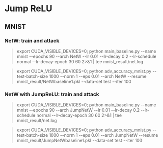 # Jump ReLU

## MNIST

### NetW: train and attack 
> export CUDA_VISIBLE_DEVICES=0; python main_baseline.py --name mnist --epochs 90 --arch NetW --lr 0.01 --lr-decay 0.2 --lr-schedule normal --lr-decay-epoch 30 60 2>&1 | tee mnist_result/net.log

> export CUDA_VISIBLE_DEVICES=0; python adv_accuracy_mnist.py --test-batch-size 1000 --norm 1 --eps 0.01 --arch NetW --resume mnist_result/NetWbaseline1.pkl --data-set test --iter 100

### NetW with JumpReLU: train and attack 
> export CUDA_VISIBLE_DEVICES=0; python main_baseline.py --name mnist --epochs 90 --arch JumpNetW --lr 0.01 --lr-decay 0.2 --lr-schedule normal --lr-decay-epoch 30 60 2>&1 | tee mnist_result/net.log

> export CUDA_VISIBLE_DEVICES=0; python adv_accuracy_mnist.py --test-batch-size 1000 --norm 1 --eps 0.01 --arch JumpNetW --resume mnist_result/JumpNetWbaseline1.pkl --data-set test --iter 100


